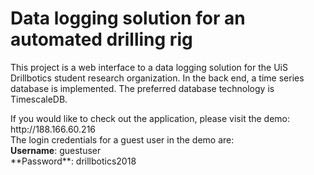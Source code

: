 # Data logging solution for an automated drilling rig
This project is a web interface to a data logging solution for the UiS Drillbotics student research organization. 
In the back end, a time series database is implemented. The preferred database technology is TimescaleDB.

<p>
If you would like to check out the application, please visit the demo: http://188.166.60.216 <br/>
The login credentials for a guest user in the demo are: <br/>
  <b>Username</b>: guestuser <br/>
**Password**: drillbotics2018 <br/>
</p>
